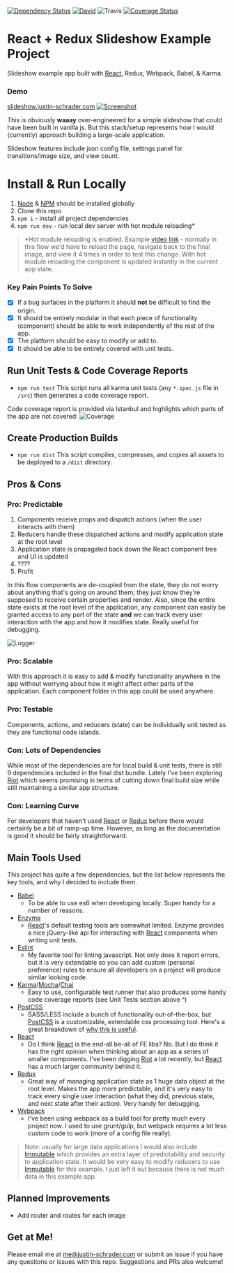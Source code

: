 <a href="https://david-dm.org/icd2k3/react-redux-slideshow-example"><img src="https://david-dm.org/icd2k3/react-redux-slideshow-example.svg" alt="Dependency Status"></a>
<a href="https://david-dm.org/icd2k3/react-redux-slideshow-example/?type=dev">![David](https://david-dm.org/icd2k3/react-redux-slideshow-example/dev-status.svg)</a>
 ![Travis](https://travis-ci.org/icd2k3/react-redux-slideshow-example.svg?branch=master) [![Coverage Status](https://coveralls.io/repos/github/icd2k3/react-redux-slideshow-example/badge.svg?branch=master)](https://coveralls.io/github/icd2k3/react-redux-slideshow-example?branch=master)

# React + Redux Slideshow Example Project
Slideshow example app built with [React](https://facebook.github.io/react), Redux, Webpack, Babel, & Karma.

### Demo
[slideshow.justin-schrader.com](http://slideshow.justin-schrader.com)
<a href="http://slideshow.justin-schrader.com">
![Screenshot](https://raw.githubusercontent.com/icd2k3/react-redux-slideshow-example/master/readme-images/screenshot.jpg)
</a>

This is obviously <strong>waaay</strong> over-engineered for a simple slideshow that could have been built in vanilla js. But this stack/setup represents how I would (currently) approach building a large-scale application.

Slideshow features include json config file, settings panel for transitions/image size, and view count.

# Install & Run Locally
1. [Node](https://nodejs.org/en) & [NPM](https://www.npmjs.com) should be installed globally
1. Clone this repo
1. `npm i` - install all project dependencies
1. `npm run dev` - run local dev server with hot module reloading*

> *Hot module reloading is enabled. Example [video link](https://cl.ly/3C3H201q2L31) - normally in this flow we'd have to reload the page, navigate back to the final image, and view it 4 times in order to test this change. With hot module reloading the component is updated instantly in the current app state.

### Key Pain Points To Solve
- [x] If a bug surfaces in the platform it should <strong>not</strong> be difficult to find the origin.
- [x] It should be entirely modular in that each piece of functionality (component) should be able to work independently of the rest of the app.
- [x] The platform should be easy to modify or add to.
- [x] It should be able to be entirely covered with unit tests.

## Run Unit Tests & Code Coverage Reports
- `npm run test` This script runs all karma unit tests (any `*.spec.js` file in `/src`) then generates a code coverage report.

Code coverage report is provided via Istanbul and highlights which parts of the app are not covered:
![Coverage](https://raw.githubusercontent.com/icd2k3/react-redux-slideshow-example/master/readme-images/coverage.jpg)

## Create Production Builds
- `npm run dist` This script compiles, compresses, and copies all assets to be deployed to a `/dist` directory.

## Pros & Cons
### Pro: Predictable
1. Components receive props and dispatch actions (when the user interacts with them)
2. Reducers handle these dispatched actions and modify application state at the root level
3. Application state is propagated back down the React component tree and UI is updated
4. ????
5. Profit

In this flow components are de-coupled from the state, they do not worry about anything that's going on around them; they just know they're supposed to receive certain properties and render. Also, since the entire state exists at the root level of the application, any component can easily be granted access to any part of the state <strong>and</strong> we can track every user interaction with the app and how it modifies state. Really useful for debugging.

![Logger](https://raw.githubusercontent.com/icd2k3/react-redux-slideshow-example/master/readme-images/redux-logger.gif)

### Pro: Scalable
With this approach it is easy to add & modify functionality anywhere in the app without worrying about how it might affect other parts of the application. Each component folder in this app could be used anywhere.

### Pro: Testable
Components, actions, and reducers (state) can be individually unit tested as they are functional code islands.

### Con: Lots of Dependencies
While most of the dependencies are for local build & unit tests, there is still 9 dependencies included in the final dist bundle. Lately I've been exploring [Riot](riotjs.com) which seems promising in terms of cutting down final build size while still maintaining a similar app structure.

### Con: Learning Curve
For developers that haven't used [React](https://facebook.github.io/react) or [Redux](https://github.com/reactjs/redux) before there would certainly be a bit of ramp-up time. However, as long as the documentation is good it should be fairly straightforward.

## Main Tools Used
This project has quite a few dependencies, but the list below represents the key tools, and why I decided to include them.

- [Babel](https://babeljs.io/)
  - To be able to use es6 when developing locally. Super handy for a number of reasons.
- [Enzyme](https://github.com/airbnb/enzyme)
  - [React](https://facebook.github.io/react)'s default testing tools are somewhat limited. Enzyme provides a nice jQuery-like api for interacting with [React](https://facebook.github.io/react) components when writing unit tests.
- [Eslint](http://eslint.org)
  - My favorite tool for linting javascript. Not only does it report errors, but it is very extendable so you can add custom (personal preference) rules to ensure all developers on a project will produce similar looking code.
- [Karma](https://karma-runner.github.io/1.0/index.html)/[Mocha](https://mochajs.org)/[Chai](http://chaijs.com)
  - Easy to use, configurable test runner that also produces some handy code coverage reports (see Unit Tests section above ^)
- [PostCSS](https://github.com/postcss/postcss)
  - SASS/LESS include a bunch of functionality out-of-the-box, but [PostCSS](https://github.com/postcss/postcss) is a customizable, extendable css processing tool. Here's a great breakdown of [why this is useful](https://ashleynolan.co.uk/blog/postcss-a-review).
- [React](https://facebook.github.io/react)
  - Do I think [React](https://facebook.github.io/react) is the end-all be-all of FE libs? No. But I do think it has the right opinion when thinking about an app as a series of smaller components. I've been digging [Riot](riotjs.com) a lot recently, but [React](https://facebook.github.io/react) has a much larger community behind it.
- [Redux](https://github.com/reactjs/redux)
  - Great way of managing application state as 1 huge data object at the root level. Makes the app more predictable, and it's very easy to track every single user interaction (what they did, previous state, and next state after their action). Very handy for debugging.
- [Webpack](https://webpack.github.io)
  - I've been using webpack as a build tool for pretty much every project now. I used to use grunt/gulp, but webpack requires a lot less custom code to work (more of a config file really).

> Note: usually for large data applications I would also include [Immutable](https://facebook.github.io/immutable-js) which provides an extra layer of predictability and security to application state. It would be very easy to modify reducers to use [Immutable](https://facebook.github.io/immutable-js) for this example. I just left it out because there is not much data in this example app.

## Planned Improvements
- Add router and routes for each image

## Get at Me!
Please email me at me@justin-schrader.com or submit an issue if you have any questions or issues with this repo. Suggestions and PRs also welcome!
